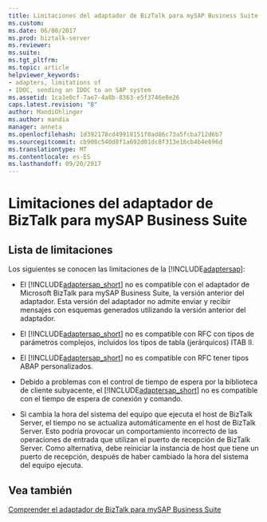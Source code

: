 ```yaml
---
title: Limitaciones del adaptador de BizTalk para mySAP Business Suite | Documentos de Microsoft
ms.custom: 
ms.date: 06/08/2017
ms.prod: biztalk-server
ms.reviewer: 
ms.suite: 
ms.tgt_pltfrm: 
ms.topic: article
helpviewer_keywords:
- adapters, limitations of
- IDOC, sending an IDOC to an SAP system
ms.assetid: 1ca1e0cf-7ae7-4a8b-8363-e5f3746e8e26
caps.latest.revision: "8"
author: MandiOhlinger
ms.author: mandia
manager: anneta
ms.openlocfilehash: 1d392178cd49918151f0ad86c73a5fcba712d6b7
ms.sourcegitcommit: cb908c540d8f1a692d01dc8f313e16cb4b4e696d
ms.translationtype: MT
ms.contentlocale: es-ES
ms.lasthandoff: 09/20/2017
---
```

# <a name="limitations-of-biztalk-adapter-for-mysap-business-suite"></a>Limitaciones del adaptador de BizTalk para mySAP Business Suite

## <a name="limitations-list"></a>Lista de limitaciones
Los siguientes se conocen las limitaciones de la [!INCLUDE[adaptersap](../../includes/adaptersap-md.md)]:  
  
-   El [!INCLUDE[adaptersap_short](../../includes/adaptersap-short-md.md)] no es compatible con el adaptador de Microsoft BizTalk para mySAP Business Suite, la versión anterior del adaptador. Esta versión del adaptador no admite enviar y recibir mensajes con esquemas generados utilizando la versión anterior del adaptador.  
  
-   El [!INCLUDE[adaptersap_short](../../includes/adaptersap-short-md.md)] no es compatible con RFC con tipos de parámetros complejos, incluidos los tipos de tabla (jerárquicos) ITAB II.  
  
-   El [!INCLUDE[adaptersap_short](../../includes/adaptersap-short-md.md)] no es compatible con RFC tener tipos ABAP personalizados.  
  
-   Debido a problemas con el control de tiempo de espera por la biblioteca de cliente subyacente, el [!INCLUDE[adaptersap_short](../../includes/adaptersap-short-md.md)] no es compatible con el tiempo de espera de conexión y comando.  
  
-   Si cambia la hora del sistema del equipo que ejecuta el host de BizTalk Server, el tiempo no se actualiza automáticamente en el host de BizTalk Server. Esto podría provocar un comportamiento incorrecto de las operaciones de entrada que utilizan el puerto de recepción de BizTalk Server. Como alternativa, debe reiniciar la instancia de host que tiene un puerto de recepción, después de haber cambiado la hora del sistema del equipo ejecuta.  
  
## <a name="see-also"></a>Vea también  
 [Comprender el adaptador de BizTalk para mySAP Business Suite](../../adapters-and-accelerators/adapter-sap/understand-biztalk-adapter-for-mysap-business-suite.md)